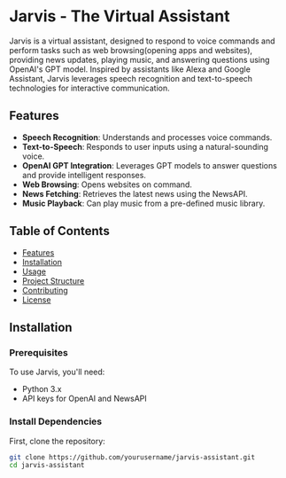 # Jarvis - The Virtual Assistant

Jarvis is a virtual assistant, designed to respond to voice commands and perform tasks such as web browsing(opening apps and websites), providing news updates, playing music, and answering questions using OpenAI's GPT model. Inspired by assistants like Alexa and Google Assistant, Jarvis leverages speech recognition and text-to-speech technologies for interactive communication.

## Features

- **Speech Recognition**: Understands and processes voice commands.
- **Text-to-Speech**: Responds to user inputs using a natural-sounding voice.
- **OpenAI GPT Integration**: Leverages GPT models to answer questions and provide intelligent responses.
- **Web Browsing**: Opens websites on command.
- **News Fetching**: Retrieves the latest news using the NewsAPI.
- **Music Playback**: Can play music from a pre-defined music library.

## Table of Contents

- [Features](#features)
- [Installation](#installation)
- [Usage](#usage)
- [Project Structure](#project-structure)
- [Contributing](#contributing)
- [License](#license)

## Installation

### Prerequisites

To use Jarvis, you'll need:

- Python 3.x
- API keys for OpenAI and NewsAPI

### Install Dependencies

First, clone the repository:

```bash
git clone https://github.com/yourusername/jarvis-assistant.git
cd jarvis-assistant
